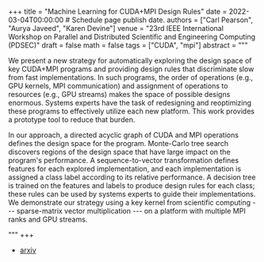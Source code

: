 +++
title = "Machine Learning for CUDA+MPI Design Rules"
date = 2022-03-04T00:00:00  # Schedule page publish date.
authors = ["Carl Pearson", "Aurya Javeed", "Karen Devine"]
venue = "23rd IEEE International Workshop on Parallel and Distributed Scientific and Engineering Computing (PDSEC)"
draft = false
math = false
tags = ["CUDA", "mpi"]
abstract = """
<p>
We present a new strategy for automatically exploring the design space of key CUDA+MPI programs and providing design rules that discriminate slow from fast implementations. 
In such programs, the order of operations (e.g., GPU kernels, MPI communication) and assignment of operations to resources (e.g., GPU streams) makes the space of possible designs enormous.
Systems experts have the task of redesigning and reoptimizing these programs to effectively utilize each new platform.
This work provides a prototype tool to reduce that burden.
</p>
<p>
In our approach, a directed acyclic graph of CUDA and MPI operations defines the design space for the program.
Monte-Carlo tree search discovers regions of the design space that have large impact on the program's performance.
A sequence-to-vector transformation defines  features for each explored implementation, and each implementation is assigned a class label according to its relative performance.
A decision tree is trained on the features and labels to produce design rules for each class; these rules can be used by systems experts to guide their implementations.
We demonstrate our strategy using a key kernel from scientific computing --- sparse-matrix vector multiplication --- on a platform with multiple MPI ranks and GPU streams.
</p>
"""
+++

* [arxiv](https://arxiv.org/abs/2203.02530)